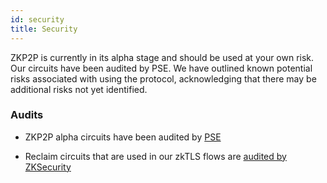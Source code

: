 ```yaml
---
id: security
title: Security
---
```


ZKP2P is currently in its alpha stage and should be used at your own risk. Our circuits have been audited by PSE. We have outlined known potential risks associated with using the protocol, acknowledging that there may be additional risks not yet identified.

### Audits

-   ZKP2P alpha circuits have been audited by [PSE](https://pse.dev/)

-   Reclaim circuits that are used in our zkTLS flows are [audited by ZKSecurity](https://www.zksecurity.xyz/blog/posts/reclaim/)